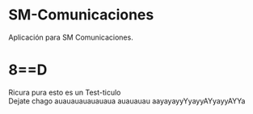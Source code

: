 # SM-Comunicaciones
Aplicación para SM Comunicaciones.

<h1>8==D</h1>
Ricura pura esto es un Test-ticulo<br>
Dejate chago auauauauauauaua auauauau aayayayyYyayyAYyayyAYYa
